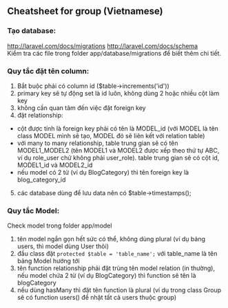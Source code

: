 ## Cheatsheet for group (Vietnamese)

### Tạo database:
http://laravel.com/docs/migrations
http://laravel.com/docs/schema  
Kiểm tra các file trong folder app/database/migrations để biết thêm chi tiết.


### Quy tắc đặt tên column:
1. Bắt buộc phải có column id ($table->increments('id'))
2. primary key sẽ tự động set là id luôn, không dùng 2 hoặc nhiều cột làm key
3. không cần quan tâm đến việc đặt foreign key
4. đặt relationship:
  - cột được tính là foreign key phải có tên là MODEL_id (với MODEL là tên class MODEL mình sẽ tạo, MODEL đó sẽ liên kết với relation table)
  - với many to many relationship, table trung gian sẽ có tên MODEL1_MODEL2 (tên MODEL1 và MODEL2 được xếp theo thứ tự ABC, ví dụ role_user chứ không phải user_role). table trung gian sẽ có cột id, MODEL1_id và MODEL2_id
  - nếu model có 2 từ (ví dụ BlogCategory) thì tên foreign key là blog_category_id
5. các database dùng để lưu data nên có $table->timestamps();


### Quy tắc Model:
Check model trong folder app/model
1. tên model ngắn gọn hết sức có thể, không dùng plural (ví dụ bảng users, thì model dùng User thôi)
2. đầu class đặt `protected $table = 'table_name';` với table_name là tên bảng Model hướng tới
3. tên function relationship phải đặt trùng tên model relation (in thường), nếu model chứa 2 từ (ví dụ BlogCategory) thì function sẽ tên là blogCategory
4. nếu dùng hasMany thì đặt tên function là plural (ví dụ trong class Group sẽ có function users() để nhặt tất cả users thuộc group)